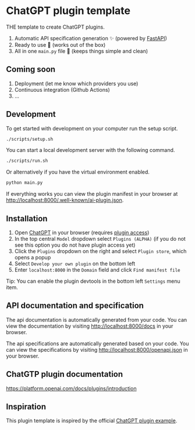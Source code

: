 # ChatGPT plugin template

THE template to create ChatGPT plugins.

1. Automatic API specification generation ✨ (powered by [FastAPI](https://fastapi.tiangolo.com))
2. Ready to use 🚀 (works out of the box)
3. All in one `main.py` file 📄 (keeps things simple and clean)

## Coming soon

1. Deployment (let me know which providers you use)
2. Continuous integration (Github Actions)
3. ...

## Development

To get started with development on your computer run the setup script.

```bash
./scripts/setup.sh
```

You can start a local development server with the following command.

```bash
./scripts/run.sh
```

Or alternatively if you have the virtual environment enabled.

```bash
python main.py
```

If everything works you can view the plugin manifest in your browser at [http://localhost:8000/.well-known/ai-plugin.json](http://localhost:8000/.well-known/ai-plugin.json).


## Installation

1. Open [ChatGPT](https://chat.openai.com/) in your browser (requires [plugin access](https://openai.com/waitlist/plugins))
2. In the top central `Model` dropdown select `Plugins (ALPHA)` (if you do not see this option you do not have plugin access yet)
3. Click the `Plugins` dropdown on the right and select `Plugin store`, which opens a popup
4. Select `Develop your own plugin` on the bottom left
5. Enter `localhost:8000` in the `Domain` field and click `Find manifest file`

Tip: You can enable the plugin devtools in the bottom left `Settings` menu item.


## API documentation and specification

The api documentation is automatically generated from your code. You can view the documentation by visiting [http://localhost:8000/docs](http://localhost:8000/docs) in your browser.

The api specifications are automatically generated based on your code. You can view the specifications by visiting [http://localhost:8000/openapi.json](http://localhost:8000/openapi.json) in your browser.


## ChatGTP plugin documentation

https://platform.openai.com/docs/plugins/introduction

## Inspiration

This plugin template is inspired by the official [ChatGPT plugin example](https://github.com/openai/plugins-quickstart).
